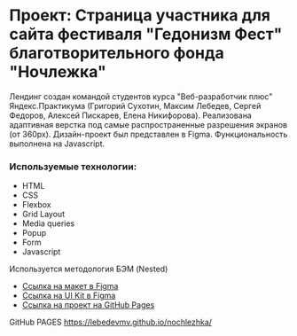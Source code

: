 # Проект: Страница участника для сайта фестиваля "Гедонизм Фест" благотворительного фонда "Ночлежка"

Лендинг создан командой студентов курса "Веб-разработчик плюс" Яндекс.Практикума (Григорий Сухотин, Максим Лебедев, Сергей Федоров, Алексей Пискарев, Елена Никифорова).
Реализована адаптивная верстка под самые распространенные разрешения экранов (от 360px). 
Дизайн-проект был представлен в Figma. Функциональность выполнена на Javascript. 

### Используемые технологии:

* HTML
* CSS
* Flexbox
* Grid Layout
* Media queries
* Popup
* Form
* Javascript

Используется методология БЭМ (Nested)

* [Ссылка на макет в Figma](https://www.figma.com/file/dLE6YhFRwuYxwBws2V1H1h/Web%2B_Гедонизмфест?node-id=0%3A1)
* [Ссылка на UI Kit в Figma](https://www.figma.com/file/ng6teSjV2QI0InmBNCJH94/Ночлежка-(Polished)?node-id=1028%3A5288)
* [Ссылка на проект на GitHub Pages](https://LebedevMV.github.io/nochlezhka)

GitHub PAGES
https://lebedevmv.github.io/nochlezhka/
